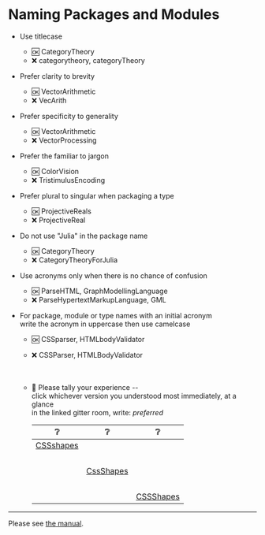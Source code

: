 # Naming Packages and Modules

- Use titlecase
  - :ok: CategoryTheory
  - :x:  categorytheory, categoryTheory
  
- Prefer clarity to brevity  
  - :ok: VectorArithmetic
  - :x:  VecArith
  
- Prefer specificity to generality  
  - :ok: VectorArithmetic
  - :x:  VectorProcessing

- Prefer the familiar to jargon  
  - :ok: ColorVision
  - :x:  TristimulusEncoding

- Prefer plural to singular when packaging a type
  - :ok: ProjectiveReals
  - :x:  ProjectiveReal

- Do not use "Julia" in the package name
  - :ok: CategoryTheory
  - :x:  CategoryTheoryForJulia

- Use acronyms only when there is no chance of confusion
  - :ok: ParseHTML, GraphModellingLanguage
  - :x: ParseHypertextMarkupLanguage, GML

- For package, module or type names with an initial acronym  
  write the acronym in uppercase then use camelcase
  - :ok:  CSSparser, HTMLbodyValidator
  - :x:  CSSParser, HTMLBodyValidator   
 &nbsp;    
 &nbsp;      
  - :notebook_with_decorative_cover: Please tally your experience --    
     click whichever version you understood most immediately, at a glance   
     in the linked gitter room, write: *preferred*
     
     :grey_question: | :grey_question: | :grey_question:
     :-------:|:-------:|:-------:
     [CSSshapes](https://gitter.im/JuliaPraxis/prefer_CssScripts) | &nbsp; | &nbsp; 
     &nbsp; | &nbsp;  | &nbsp;
     &nbsp; | [CssShapes](https://gitter.im/JuliaPraxis/prefer_CssScripts)  
     &nbsp; | &nbsp;  | &nbsp;
     &nbsp; | &nbsp; | [CSSShapes](https://gitter.im/JuliaPraxis/prefer_CssScripts)  
  
------  
    
Please see [the manual](http://docs.julialang.org/en/latest/manual/packages/#guidelines-for-naming-a-package).


  

